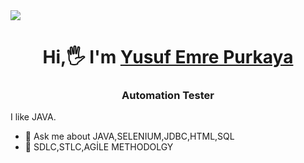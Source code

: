 <img src="https://github.com/yusufpurkaya/yusufpurkaya/blob/main/pexels-craig-adderley-1563356.jpg?raw=true">

<h1 align="center">Hi,🖐️ I'm  <a href="https://www.linkedin.com/in/yusuf-emre-purkaya/">Yusuf Emre Purkaya</a></h1>

<h3 align="center"> Automation Tester</h3>

<p align="justify">I like JAVA.
  
  <ul>
    <li> 📝 Ask me about JAVA,SELENIUM,JDBC,HTML,SQL
    <li> 📝 SDLC,STLC,AGİLE METHODOLGY
 </ul>
 

